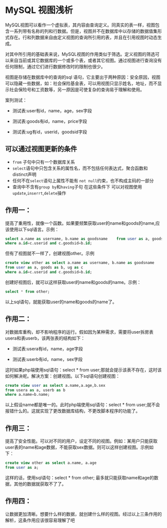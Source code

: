 # MySQL 视图浅析


MySQL视图可以看作一个虚拟表，其内容由查询定义。同真实的表一样，视图包含一系列带有名称的列和行数据。但是，视图并不在数据库中以存储的数据值集形式存在。行和列数据来自由定义视图的查询所引用的表，并且在引用视图时动态生成。

对其中所引用的基础表来说，MySQL视图的作用类似于筛选。定义视图的筛选可以来自当前或其它数据库的一个或多个表，或者其它视图。通过视图进行查询没有任何限制，通过它们进行数据修改时的限制也很少。

视图是存储在数据库中的查询的sql 语句，它主要出于两种原因：安全原因，视图可以隐藏一些数据，如：社会保险基金表，可以用视图只显示姓名，地址，而不显示社会保险号和工资数等，另一原因是可使复杂的查询易于理解和使用。

案列测试：

- 测试表:user有id，name，age，sex字段

- 测试表:goods有id，name，price字段

- 测试表:ug有id，userid，goodsid字段

## 可以通过视图更新的条件

- `from` 子句中只有一个数据库关系
- `select`语句中只包含关系的属性名，而不包括任何表达式，聚合函数和distinct声明
- 任何不在`select`语句上属性不能有 `not null`约束，也不构成主码的一部分
- 查询中不含有`group by`和`having`子句
在这些条件下 可以对视图使用`update`,`inserrt`,`delete`操作


## 作用一：

提高了重用性，就像一个函数。如果要频繁获取user的name和goods的name,应该使用以下sql语言。示例：
```sql
select a.name as username, b.name as goodsname    from user as a, goods as b, ug as c 
where a.id=c.userid and c.goodsid=b.id;
```


但有了视图就不一样了，创建视图other。示例
```sql
create view other as select a.name as username, b.name as goodsname 
from user as a, goods as b, ug as c 
where a.id=c.userid and c.goodsid=b.id;
```


创建好视图后，就可以这样获取user的name和goods的name。示例：

```sql
select * from other;
```

以上sql语句，就能获取user的name和goods的name了。

## 作用二：

对数据库重构，却不影响程序的运行。假如因为某种需求，需要将user拆房表usera和表userb，该两张表的结构如下：

- 测试表:usera有id，name，age字段

- 测试表:userb有id，name，sex字段

这时如果php端使用sql语句：select * from user;那就会提示该表不存在，这时该如何解决呢。解决方案：创建视图。以下sql语句创建视图：
```sql
create view user as select a.name,a.age,b.sex
from usera as a, userb as b 
where a.name=b.name;
```

以上假设name都是唯一的。此时php端使用sql语句：select * from user;就不会报错什么的。这就实现了更改数据库结构，不更改脚本程序的功能了。


## 作用三：

提高了安全性能。可以对不同的用户，设定不同的视图。例如：某用户只能获取user表的name和age数据，不能获取sex数据。则可以这样创建视图。示例如下：

```sql
create view other as select a.name, a.age 
from user as a;
```
这样的话，使用sql语句：select * from other; 最多就只能获取name和age的数据，其他的数据就获取不了了。

## 作用四：

让数据更加清晰。想要什么样的数据，就创建什么样的视图。经过以上三条作用的解析，这条作用应该很容易理解了吧